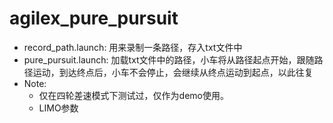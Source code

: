 # agilex_pure_pursuit

- record_path.launch: 用来录制一条路径，存入txt文件中
- pure_pursuit.launch: 加载txt文件中的路径，小车将从路径起点开始，跟随路径运动，到达终点后，小车不会停止，会继续从终点运动到起点，以此往复
- Note: 
  - 仅在四轮差速模式下测试过，仅作为demo使用。
  - LIMO参数
